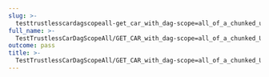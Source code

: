 ```yaml
---
slug: >-
  testtrustlesscardagscopeall-get_car_with_dag-scope=all_of_a_chunked_unixfs_file_(accept_header)
full_name: >-
  TestTrustlessCarDagScopeAll/GET_CAR_with_dag-scope=all_of_a_chunked_UnixFS_file_(Accept_Header)
outcome: pass
title: >-
  TestTrustlessCarDagScopeAll/GET_CAR_with_dag-scope=all_of_a_chunked_UnixFS_file_(Accept_Header)
---
```


